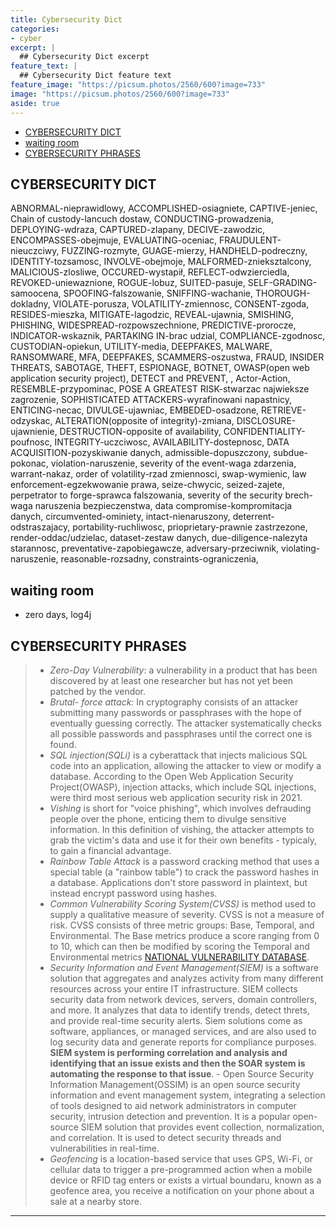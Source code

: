 ```yaml
---
title: Cybersecurity Dict
categories:
- cyber
excerpt: |
  ## Cybersecurity Dict excerpt
feature_text: |  
  ## Cybersecurity Dict feature text
feature_image: "https://picsum.photos/2560/600?image=733"
image: "https://picsum.photos/2560/600?image=733"
aside: true
---
```


- [CYBERSECURITY DICT](#cybersecurity-dict)
- [waiting room](#waiting-room)
- [CYBERSECURITY PHRASES](#cybersecurity-phrases)

## CYBERSECURITY DICT

ABNORMAL-nieprawidlowy, ACCOMPLISHED-osiagniete, CAPTIVE-jeniec, Chain of custody-lancuch dostaw, CONDUCTING-prowadzenia, DEPLOYING-wdraza, CAPTURED-zlapany, DECIVE-zawodzic, ENCOMPASSES-obejmuje, EVALUATING-oceniac,  FRAUDULENT-nieuczciwy, FUZZING-rozmyte, GUAGE-mierzy, HANDHELD-podreczny, IDENTITY-tozsamosc, INVOLVE-obejmoje, MALFORMED-znieksztalcony, MALICIOUS-zlosliwe, OCCURED-wystapił, REFLECT-odwzierciedla, REVOKED-uniewaznione, ROGUE-lobuz, SUITED-pasuje,  SELF-GRADING-samoocena, SPOOFING-falszowanie, SNIFFING-wachanie, THOROUGH-dokladny, VIOLATE-porusza, VOLATILITY-zmiennosc, CONSENT-zgoda, RESIDES-mieszka, MITIGATE-lagodzic, REVEAL-ujawnia, SMISHING, PHISHING, WIDESPREAD-rozpowszechnione, PREDICTIVE-prorocze, INDICATOR-wskaznik, PARTAKING IN-brac udzial, COMPLIANCE-zgodnosc, CUSTODIAN-opiekun, UTILITY-media, DEEPFAKES, MALWARE, RANSOMWARE, MFA, DEEPFAKES, SCAMMERS-oszustwa, FRAUD, INSIDER THREATS, SABOTAGE, THEFT, ESPIONAGE, BOTNET, OWASP(open web application security project), DETECT and PREVENT, , Actor-Action, RESEMBLE-przypominac, POSE A GREATEST RISK-stwarzac najwieksze zagrozenie, SOPHISTICATED ATTACKERS-wyrafinowani napastnicy, ENTICING-necac, DIVULGE-ujawniac, EMBEDED-osadzone, RETRIEVE-odzyskac, ALTERATION(opposite of integrity)-zmiana, DISCLOSURE-ujawnienie, DESTRUCTION-opposite of availability, CONFIDENTIALITY-poufnosc, INTEGRITY-uczciwosc, AVAILABILITY-dostepnosc, DATA ACQUISITION-pozyskiwanie danych, admissible-dopuszczony, subdue-pokonac, violation-naruszenie, severity of the event-waga zdarzenia, warrant-nakaz, order of volatility-rzad zmiennosci, swap-wymienic, law enforcement-egzekwowanie prawa, seize-chwycic, seized-zajete, perpetrator to forge-sprawca falszowania, severity of the security brech-waga naruszenia bezpieczenstwa, data compromise-kompromitacja danych, circumvented-ominiety, intact-nienaruszony, deterrent-odstraszajacy, portability-ruchliwosc, prioprietary-prawnie zastrzezone, render-oddac/udzielac, dataset-zestaw danych, due-diligence-nalezyta starannosc, preventative-zapobiegawcze, adversary-przeciwnik, violating-naruszenie, reasonable-rozsadny, constraints-ograniczenia, 

## waiting room

- zero days, log4j

## CYBERSECURITY PHRASES

>- *Zero-Day Vulnerability*: a vulnerability in a product that has been discovered by at least one researcher but has not yet been patched by the vendor.  
>- *Brutal- force attack:* In cryptography consists of an attacker submitting many passwords or passphrases with the hope of eventually guessing correctly. The attacker systematically checks all possible passwords and passphrases until the correct one is found.  
>- *SQL injection(SQLi)* is a cyberattack that injects malicious SQL code into an application, allowing the attacker to view or modify a database. According to the Open Web Application Security Project(OWASP), injection attacks, which include SQL injections, were third most serious web application security risk in 2021.  
>- *Vishing* is short for "voice phishing", which involves defrauding people over the phone, enticing them to divulge sensitive information. In this definition of vishing, the attacker attempts to grab the victim's data and use it for their own benefits - typicaly, to gain a financial advantage.  
>- *Rainbow Table Attack* is a password cracking method that uses a special table (a "rainbow table") to crack the password hashes in a database. Applications don't store password in plaintext, but instead encrypt password using hashes.  
>- *Common Vulnerability Scoring System(CVSS)* is method used to supply a qualitative measure of severity. CVSS is not a measure of risk. CVSS consists of three metric groups: Base, Temporal, and Environmental. The Base metrics produce a score ranging from 0 to 10, which can then be modified by scoring the Temporal and Environmental metrics [NATIONAL VULNERABILITY DATABASE](https://nvd.nist.gov/).  
>- *Security Information and Event Management(SIEM)* is a software solution that aggregates and analyzes activity from many different resources across your entire IT infrastructure. SIEM collects security data from network devices, servers, domain controllers, and more. It analyzes that data to identify trends, detect threts, and provide real-time security alerts. Siem solutions come as software, appliances, or managed services, and are also used to log security data and generate reports for compliance purposes. **SIEM system is performing correlation and analysis and identifying that an issue exists and then the SOAR system is automating the response to that issue**.
    - Open Source Security Information Management(OSSIM) is an open source security information and event management system, integrating a selection of tools designed to aid network administrators in computer security, intrusion detection and prevention. It is a popular open-source SIEM solution that provides event collection, normalization, and correlation. It is used to detect security threads and vulnerabilities in real-time.
>- *Geofencing* is a location-based service that uses GPS, Wi-Fi, or cellular data to trigger a pre-programmed action when a mobile device or RFID tag enters or exists a virtual boundaru, known as a geofence area, you receive a notification on your phone about a sale at a nearby store.

---
